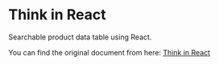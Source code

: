 # Think in React

Searchable product data table using React.

You can find the original document from here: [Think in React](https://reactjs.org/docs/thinking-in-react.html)

 

